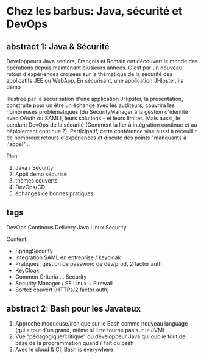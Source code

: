 Chez les barbus: Java, sécurité et DevOps
=========================================

abstract 1: Java & Sécurité
---------------------------

Développeurs Java seniors, François et Romain ont découvert le monde des opérations depuis
maintenant plusieurs années. C'est par un nouveau retour d'expériences croisées sur la thématique de
la sécurité des applicatifs JEE ou WebApp, En sécurisant, une application JHipster, ils démo

Illustrée par la sécurisation d'une application JHipster, la présentation, construite pour un être
un échange avec les auditeurs, couvrira les nombreuses problématiques (du SecurityManager à la
gestion d'identité avec OAuth ou SAML), leurs solutions - et leurs limites. Mais aussi, le pendant
DevOps de la sécurité (Comment la lier à intégration continue et au déploiement continue ?).
Participatif, cette conférence vise aussi à receuillir de nombreux retours d'expériences et discute
des points "manquants à l'appel"...

Plan
1. Java / Security
2. Appli demo sécurisé
3. thèmes couverts
4. DevOps/CD
5. échanges de bonnes pratiques

tags
----

DevOps
Continous Delivery
Java
Linux
Security


Content:

* SpringSecurity
* Integration SAML en entreprise / keycloak
* Pratiques, gestion de password de dev/prod, 2 factor auth
* KeyCloak
* Common Criteria ... Security
* Security Manager / SE Linux + Firewall
* Sortez couvert (HTTPs/2 factor auth)

abstract 2: Bash pour les Javateux
----------------------------------

1. Approche moqueuse/ironique sur le Bash comme nouveau language (qui a tout d'un grand, même si il
ne tourne pas sur le JVM)
2. Vue "pédagogique/critique" du développeur Java qui oublie tout de base de la programmation quand
il fait du bash
3. Avec le cloud & CI, Bash is everywhere


